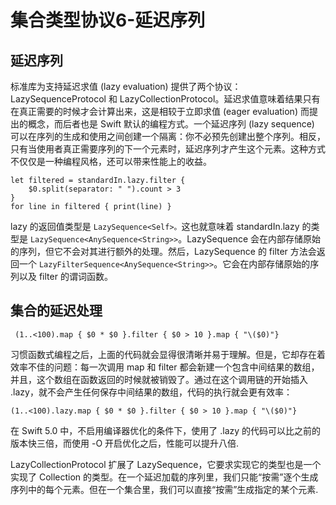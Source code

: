 # 集合类型协议6-延迟序列


## 延迟序列

标准库为支持延迟求值 (lazy evaluation) 提供了两个协议：LazySequenceProtocol 和 LazyCollectionProtocol。延迟求值意味着结果只有在真正需要的时候才会计算出来，这是相较于立即求值 (eager evaluation) 而提出的概念，而后者也是 Swift 默认的编程方式。一个延迟序列 (lazy sequence) 可以在序列的生成和使用之间创建一个隔离：你不必预先创建出整个序列。相反，只有当使用者真正需要序列的下一个元素时，延迟序列才产生这个元素。这种方式不仅仅是一种编程风格，还可以带来性能上的收益。

```
let filtered = standardIn.lazy.filter {
	$0.split(separator: " ").count > 3
}
for line in filtered { print(line) }
```
lazy 的返回值类型是 `LazySequence<Self>。`这也就意味着 standardIn.lazy 的类型是 `LazySequence<AnySequence<String>>`。LazySequence 会在内部存储原始的序列，但它不会对其进行额外的处理。然后，LazySequence 的 filter 方法会返回一个 `LazyFilterSequence<AnySequence<String>>`。它会在内部存储原始的序列以及 filter 的谓词函数。


## 集合的延迟处理

` (1..<100).map { $0 * $0 }.filter { $0 > 10 }.map { "\($0)"}`

习惯函数式编程之后，上面的代码就会显得很清晰并易于理解。但是，它却存在着效率不佳的问题：每一次调用 map 和 filter 都会新建一个包含中间结果的数组，并且，这个数组在函数返回的时候就被销毁了。通过在这个调用链的开始插入 .lazy，就不会产生任何保存中间结果的数组，代码的执行就会更有效率：

`(1..<100).lazy.map { $0 * $0 }.filter { $0 > 10 }.map { "\($0)"}`

在 Swift 5.0 中，不启用编译器优化的条件下，使用了 .lazy 的代码可以比之前的版本快三倍，而使用 -O 开启优化之后，性能可以提升八倍.

LazyCollectionProtocol 扩展了 LazySequence，它要求实现它的类型也是一个实现了 Collection 的类型。在一个延迟加载的序列里，我们只能“按需”逐个生成序列中的每个元素。但在一个集合里，我们可以直接“按需”生成指定的某个元素.